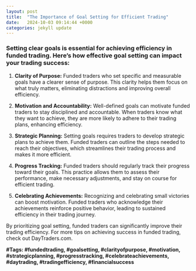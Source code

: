 ```yaml
---
layout: post
title:  "The Importance of Goal Setting for Efficient Trading"
date:   2024-10-03 09:14:44 +0000
categories: jekyll update
---
```


### Setting clear goals is essential for achieving efficiency in funded trading. Here’s how effective goal setting can impact your trading success:

1. **Clarity of Purpose:** Funded traders who set specific and measurable goals have a clearer sense of purpose. This clarity helps them focus on what truly matters, eliminating distractions and improving overall efficiency.

2. **Motivation and Accountability:** Well-defined goals can motivate funded traders to stay disciplined and accountable. When traders know what they want to achieve, they are more likely to adhere to their trading plans, enhancing efficiency.

3. **Strategic Planning:** Setting goals requires traders to develop strategic plans to achieve them. Funded traders can outline the steps needed to reach their objectives, which streamlines their trading process and makes it more efficient.

4. **Progress Tracking:** Funded traders should regularly track their progress toward their goals. This practice allows them to assess their performance, make necessary adjustments, and stay on course for efficient trading.

5. **Celebrating Achievements:** Recognizing and celebrating small victories can boost motivation. Funded traders who acknowledge their achievements reinforce positive behavior, leading to sustained efficiency in their trading journey.

By prioritizing goal setting, funded traders can significantly improve their trading efficiency. For more tips on achieving success in funded trading, check out DayTraders.com.

**#Tags: #fundedtrading, #goalsetting, #clarityofpurpose, #motivation, #strategicplanning, #progresstracking, #celebrateachievements, #daytrading, #tradingefficiency, #financialsuccess**
